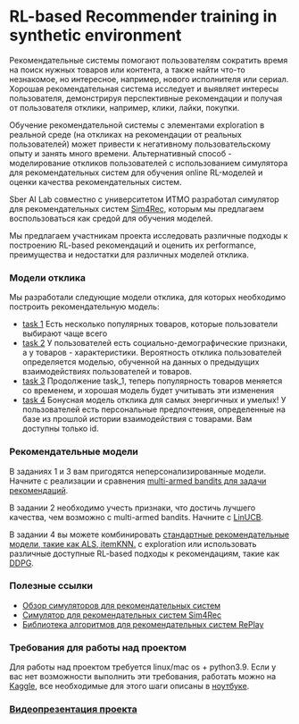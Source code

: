 # RL-based Recommender training in synthetic environment


Рекомендательные системы помогают пользователям сократить время на поиск нужных товаров или контента, 
а также найти что-то незнакомое, но интересное, например, нового исполнителя или сериал. 
Хорошая рекомендательная система исследует и выявляет интересы пользователя, 
демонстрируя перспективные рекомендации и получая от пользователя отклики, 
например, клики, лайки, покупки. 

Обучение рекомендательной системы с элементами exploration в реальной среде 
(на откликах на рекомендации от реальных пользователей) может привести к негативному 
пользовательскому опыту и занять много времени. 
Альтернативный способ - моделирование откликов пользователей с использованием симулятора 
для рекомендательных систем для обучения online RL-моделей и оценки качества рекомендательных систем. 

Sber AI Lab совместно с университетом ИТМО разработал симулятор для рекомендательных систем
[Sim4Rec](https://github.com/sb-ai-lab/Sim4Rec), 
которым мы предлагаем воспользоваться как средой для обучения моделей. 
 
Мы предлагаем участникам проекта исследовать различные подходы к построению RL-based рекомендаций
и оценить их performance, преимущества и недостатки для различных моделей отклика.

### Модели отклика

Мы разработали следующие модели отклика, для которых необходимо построить рекомендательную модель:
- [task 1](./task_1.ipynb) Есть несколько популярных товаров, которые пользователи выбирают чаще всего 
- [task 2](./task_2.ipynb) У пользователей есть социально-демографические признаки, а у товаров - характеристики. 
Вероятность отклика пользователей определяется моделью, обученной на данных о предыдущих взаимодействиях пользователей и товаров.
- [task 3](./task_3.ipynb) Продолжение task_1, теперь популярность товаров меняется со временем, и хорошая модель будет учитывать эти изменения
- [task 4](/task_4.ipynb) Бонусная модель отклика для самых энергичных и умелых! У пользователей есть персональные предпочтения, 
определенные на базе из прошлой истории взаимодействия с товарами. Вам доступны только id.


### Рекомендательные модели
В заданиях 1 и 3 вам пригодятся неперсонализированные модели. 
Начните с реализации и сравнения [multi-armed bandits для задачи рекомендаций](https://eugeneyan.com/writing/bandits/). 

В задании 2 необходимо учесть признаки, что достичь лучшего качества, чем возможно с multi-armed bandits. 
Начните с [LinUCB](https://arxiv.org/pdf/1003.0146.pdf).

В задании 4 вы можете комбинировать [стандартные рекомендательные модели, такие как ALS, itemKNN.](https://sb-ai-lab.github.io/RePlay/pages/modules/models.html) 
с exploration или использовать различные доступные RL-based подходы к рекомендациям, такие как [DDPG](https://dl.acm.org/doi/abs/10.1145/3523227.3551485).

### Полезные ссылки
- [Обзор симуляторов для рекомендательных систем](https://arxiv.org/pdf/2206.11338.pdf)
- [Симулятор для рекомендательных систем Sim4Rec](https://github.com/sb-ai-lab/Sim4Rec)
- [Библиотека алгоритмов для рекомендательных систем RePlay](https://github.com/sb-ai-lab/RePlay/)

### Требования для работы над проектом
Для работы над проектом требуется linux/mac os + python3.9. Если у вас нет возможности выполнить эти требования, работать можно на [Kaggle](kaggle.com), все необходимые для этого шаги описаны в [ноутбуке](https://github.com/monkey0head/airi_23_recsys_in_synthetic_env/blob/main/kaggle_setup.ipynb). 

### [Видеопрезентация проекта](https://disk.yandex.ru/i/_bAJZhWqT7cG-Q)

